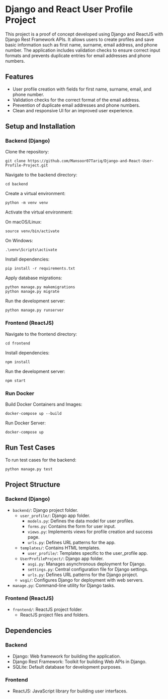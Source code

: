 # Django and React User Profile Project

This project is a proof of concept developed using Django and ReactJS with Django Rest Framework APIs. It allows users to create profiles and save basic information such as first name, surname, email address, and phone number. The application includes validation checks to ensure correct input formats and prevents duplicate entries for email addresses and phone numbers.

## Features

- User profile creation with fields for first name, surname, email, and phone number.
- Validation checks for the correct format of the email address.
- Prevention of duplicate email addresses and phone numbers.
- Clean and responsive UI for an improved user experience.

## Setup and Installation

### Backend (Django)

Clone the repository:

```
git clone https://github.com/Mansoor07Tariq/Django-and-React-User-Profile-Project.git
```

Navigate to the backend directory:

```
cd backend
```

Create a virtual environment:

```
python -m venv venv
```

Activate the virtual environment:

On macOS/Linux:

```
source venv/bin/activate
```

On Windows:

```
.\venv\Scripts\activate
```

Install dependencies:

```
pip install -r requirements.txt
```

Apply database migrations:

```
python manage.py makemigrations
python manage.py migrate
```

Run the development server:

```
python manage.py runserver
```

### Frontend (ReactJS)

Navigate to the frontend directory:

```
cd frontend
```

Install dependencies:

```
npm install
```

Run the development server:

```
npm start
```

### Run Docker

Build Docker Containers and Images:

```
docker-compose up --build
```

Run Docker Server:

```
docker-compose up
```


## Run Test Cases

To run test cases for the backend:

```
python manage.py test
```

## Project Structure

### Backend (Django)

- `backend/`: Django project folder.
  - `user_profile/`: Django app folder.
    - `models.py`: Defines the data model for user profiles.
    - `forms.py`: Contains the form for user input.
    - `views.py`: Implements views for profile creation and success page.
    - `urls.py`: Defines URL patterns for the app.
  - `templates/`: Contains HTML templates.
    - `user_profile/`: Templates specific to the user_profile app.
  - `UserProfileProject/`: Django app folder.
    - `asgi.py`: Manages asynchronous deployment for Django.
    - `settings.py`: Central configuration file for Django settings.
    - `urls.py`: Defines URL patterns for the Django project.
  - `wsgi/`: Configures Django for deployment with web servers.
- `manage.py`: Command-line utility for Django tasks.

### Frontend (ReactJS)

- `frontend/`: ReactJS project folder.
  - ReactJS project files and folders.

## Dependencies

### Backend

- Django: Web framework for building the application.
- Django Rest Framework: Toolkit for building Web APIs in Django.
- SQLite: Default database for development purposes.

### Frontend

- ReactJS: JavaScript library for building user interfaces.
